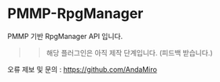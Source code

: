 # PMMP-RpgManager
PMMP 기반 RpgManager API 입니다.

>> 해당 플러그인은 아직 제작 단계입니다. (피드백 받습니다.)

오류 제보 및 문의 : https://github.com/AndaMiro
